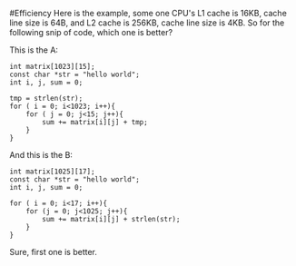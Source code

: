 #Efficiency
Here is the example, some one CPU's L1 cache is 16KB, cache line size is 64B, and L2 cache is 256KB, cache line size is 4KB. So for the following snip of code, which one is better?

This is the A:

    int matrix[1023][15];
    const char *str = "hello world";
    int i, j, sum = 0;

    tmp = strlen(str);
    for ( i = 0; i<1023; i++){
        for ( j = 0; j<15; j++){
            sum += matrix[i][j] + tmp;
        }
    }

And this is the B:

    int matrix[1025][17];
    const char *str = "hello world";
    int i, j, sum = 0;

    for ( i = 0; i<17; i++){
        for (j = 0; j<1025; j++){
            sum += matrix[i][j] + strlen(str);
        }
    }

Sure, first one is better.
